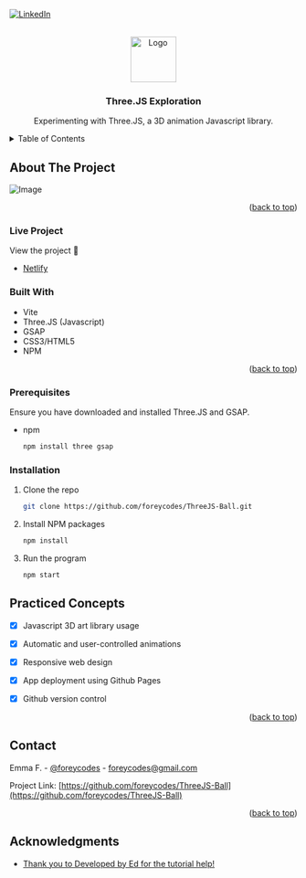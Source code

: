 <!-- Improved compatibility of back to top link: See: https://github.com/othneildrew/Best-README-Template/pull/73 -->
<a name="readme-top"></a>


<!-- PROJECT SHIELDS -->
<!--
*** I'm using markdown "reference style" links for readability.
*** Reference links are enclosed in brackets [ ] instead of parentheses ( ).
*** See the bottom of this document for the declaration of the reference variables
*** for contributors-url, forks-url, etc. This is an optional, concise syntax you may use.
*** https://www.markdownguide.org/basic-syntax/#reference-style-links
-->
[![LinkedIn][linkedin-shield]](https://www.linkedin.com/in/eforrester01/)



<!-- PROJECT LOGO -->
<br />
<div align="center">
  <a href="https://github.com/foreycodes/ThreeJS-Ball">
    <img src="https://i.imgur.com/vgpIYGJ.png" alt="Logo" width="80" height="80">
  </a>

<h3 align="center">Three.JS Exploration</h3>

  <p align="center">
    Experimenting with Three.JS, a 3D animation Javascript library.
    <br />
  </p>
</div>



<!-- TABLE OF CONTENTS -->
<details>
  <summary>Table of Contents</summary>
  <ol>
    <li>
      <a href="#about-the-project">About The Project</a>
      <ul>
        <li><a href="#live-project">Live Project</a></li>
        <li><a href="#built-with">Built With</a></li>
      </ul>
    </li>
    <li>
      <a href="#getting-started">Getting Started</a>
      <ul>
        <li><a href="#prerequisites">Prerequisites</a></li>
        <li><a href="#installation">Installation</a></li>
      </ul>
    </li>
    <li><a href="#Practiced-Concepts">Practiced Concepts</a></li>
    <li><a href="#contact">Contact</a></li>
    <li><a href="#acknowledgments">Acknowledgments</a></li>
  </ol>
</details>

<!-- ABOUT THE PROJECT -->
## About The Project

![ Image](https://i.imgur.com/abm1lfW.png)


<p align="right">(<a href="#readme-top">back to top</a>)</p>

### Live Project 
View the project 🎉

* [Netlify](https://foreycodes-sphere.netlify.app/)


### Built With

* Vite
* Three.JS (Javascript)
* GSAP 
* CSS3/HTML5
* NPM


<p align="right">(<a href="#readme-top">back to top</a>)</p>



<!-- GETTING STARTED -->

### Prerequisites

Ensure you have downloaded and installed Three.JS and GSAP.
* npm
  ```sh
  npm install three gsap
  ```

### Installation


1. Clone the repo
   ```sh
   git clone https://github.com/foreycodes/ThreeJS-Ball.git
   ```
2. Install NPM packages
   ```sh
   npm install
   ```
3. Run the program
   ```sh
   npm start
   ```
  

<!-- USAGE EXAMPLES -->
## Practiced Concepts
- [x] Javascript 3D art library usage
- [x] Automatic and user-controlled animations
- [x] Responsive web design
- [x] App deployment using Github Pages
- [x] Github version control


<p align="right">(<a href="#readme-top">back to top</a>)</p>

<!-- CONTACT -->
## Contact

Emma F. - [@foreycodes](https://twitter.com/foreycodes) - foreycodes@gmail.com

Project Link: [https://github.com/foreycodes/ThreeJS-Ball](https://github.com/foreycodes/ThreeJS-Ball)

<p align="right">(<a href="#readme-top">back to top</a>)</p>

<!-- ACKNOWLEDGMENTS -->
## Acknowledgments

* [Thank you to Developed by Ed for the tutorial help!](https://developedbyed.com/)

<!-- MARKDOWN LINKS & IMAGES -->
<!-- https://www.markdownguide.org/basic-syntax/#reference-style-links -->
[contributors-shield]: https://img.shields.io/github/contributors/foreycodes/GPT3-React-Website.svg?style=for-the-badge
[contributors-url]: https://github.com/foreycodes/GPT3-React-Website/graphs/contributors
[forks-shield]: https://img.shields.io/github/forks/foreycodes/GPT3-React-Website.svg?style=for-the-badge
[forks-url]: https://github.com/foreycodes/GPT3-React-Website/network/members
[stars-shield]: https://img.shields.io/github/stars/foreycodes/GPT3-React-Website.svg?style=for-the-badge
[stars-url]: https://github.com/foreycodes/GPT3-React-Website/stargazers
[issues-shield]: https://img.shields.io/github/issues/foreycodes/GPT3-React-Website.svg?style=for-the-badge
[issues-url]: https://github.com/foreycodes/GPT3-React-Website/issues
[license-shield]: https://img.shields.io/github/license/foreycodes/GPT3-React-Website.svg?style=for-the-badge
[license-url]: https://github.com/foreycodes/GPT3-React-Website/blob/master/LICENSE.txt
[linkedin-shield]: https://img.shields.io/badge/-LinkedIn-black.svg?style=for-the-badge&logo=linkedin&colorB=555
[linkedin-url]: https://linkedin.com/in/eforrester01
[product-screenshot]: images/screenshot.png
[Next.js]: https://img.shields.io/badge/next.js-000000?style=for-the-badge&logo=nextdotjs&logoColor=white
[Next-url]: https://nextjs.org/
[React.js]: https://img.shields.io/badge/React-20232A?style=for-the-badge&logo=react&logoColor=61DAFB
[React-url]: https://reactjs.org/
[Vue.js]: https://img.shields.io/badge/Vue.js-35495E?style=for-the-badge&logo=vuedotjs&logoColor=4FC08D
[Vue-url]: https://vuejs.org/
[Angular.io]: https://img.shields.io/badge/Angular-DD0031?style=for-the-badge&logo=angular&logoColor=white
[Angular-url]: https://angular.io/
[Svelte.dev]: https://img.shields.io/badge/Svelte-4A4A55?style=for-the-badge&logo=svelte&logoColor=FF3E00
[Svelte-url]: https://svelte.dev/
[Laravel.com]: https://img.shields.io/badge/Laravel-FF2D20?style=for-the-badge&logo=laravel&logoColor=white
[Laravel-url]: https://laravel.com
[Bootstrap.com]: https://img.shields.io/badge/Bootstrap-563D7C?style=for-the-badge&logo=bootstrap&logoColor=white
[Bootstrap-url]: https://getbootstrap.com
[JQuery.com]: https://img.shields.io/badge/jQuery-0769AD?style=for-the-badge&logo=jquery&logoColor=white
[JQuery-url]: https://jquery.com 
